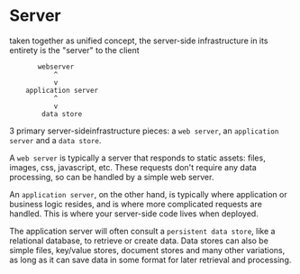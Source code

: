 # Server
taken together as unified concept, the server-side infrastructure in
its entirety is the "server" to the client
```
       webserver
           ^
           v
    application server
           ^
           v
        data store
```
3 primary server-sideinfrastructure pieces: a `web server`,
an `application server` and a `data store`.

A `web server` is typically a server that responds to static assets:
files, images, css, javascript, etc. These requests don't require
any data processing, so can be handled by a simple web server.

An `application server`, on the other hand, is typically where
application or business logic resides, and is where more complicated
requests are handled. This is where your server-side code lives when
deployed.

The application server will often consult a `persistent data store`,
like a relational database, to retrieve or create data. Data stores
can also be simple files, key/value stores, document stores and many
other variations, as long as it can save data in some format for
later retrieval and processing.

